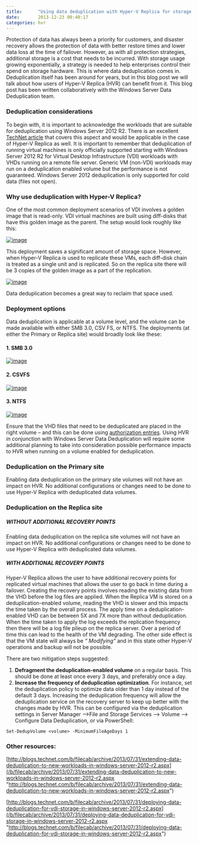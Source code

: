 ```yaml
---
title:      "Using data deduplication with Hyper-V Replica for storage savings"
date:       2013-12-23 00:40:17
categories: hvr
---
```

Protection of data has always been a priority for customers, and disaster recovery allows the protection of data with better restore times and lower data loss at the time of failover. However, as with all protection strategies, additional storage is a cost that needs to be incurred. With storage usage growing exponentially, a strategy is needed to help enterprises control their spend on storage hardware. This is where data deduplication comes in. Deduplication itself has been around for years, but in this blog post we will talk about how users of Hyper-V Replica (HVR) can benefit from it. This blog post has been written collaboratively with the Windows Server Data Deduplication team.

### Deduplication considerations

To begin with, it is important to acknowledge the workloads that are suitable for deduplication using Windows Server 2012 R2. There is an excellent [TechNet article](https://technet.microsoft.com/library/hh831700.aspx) that covers this aspect and would be applicable in the case of Hyper-V Replica as well. It is important to remember that deduplication of running virtual machines is only officially supported starting with Windows Server 2012 R2 for Virtual Desktop Infrastructure (VDI) workloads with VHDs running on a remote file server. Generic VM (non-VDI) workloads may run on a deduplication enabled volume but the performance is not guaranteed. Windows Server 2012 deduplication is only supported for cold data (files not open).

### Why use deduplication with Hyper-V Replica?

One of the most common deployment scenarios of VDI involves a golden image that is read-only. VDI virtual machines are built using diff-disks that have this golden image as the parent. The setup would look roughly like this:

[![image](https://msdnshared.blob.core.windows.net/media/TNBlogsFS/prod.evol.blogs.technet.com/CommunityServer.Blogs.Components.WeblogFiles/00/00/00/50/45/metablogapi/4186.image_thumb_14DBA75B.png)](https://msdnshared.blob.core.windows.net/media/TNBlogsFS/prod.evol.blogs.technet.com/CommunityServer.Blogs.Components.WeblogFiles/00/00/00/50/45/metablogapi/8738.image_57B7EBD5.png)

This deployment saves a significant amount of storage space. However, when Hyper-V Replica is used to replicate these VMs, each diff-disk chain is treated as a single unit and is replicated. So on the replica site there will be 3 copies of the golden image as a part of the replication.

[![image](https://msdnshared.blob.core.windows.net/media/TNBlogsFS/prod.evol.blogs.technet.com/CommunityServer.Blogs.Components.WeblogFiles/00/00/00/50/45/metablogapi/3302.image_thumb_0F231E66.png)](https://msdnshared.blob.core.windows.net/media/TNBlogsFS/prod.evol.blogs.technet.com/CommunityServer.Blogs.Components.WeblogFiles/00/00/00/50/45/metablogapi/5123.image_46D5D896.png)

Data deduplication becomes a great way to reclaim that space used.

### Deployment options

Data deduplication is applicable at a volume level, and the volume can be made available with either SMB 3.0, CSV FS, or NTFS. The deployments (at either the Primary or Replica site) would broadly look like these:

#### 1\. SMB 3.0

[![image](https://msdnshared.blob.core.windows.net/media/TNBlogsFS/prod.evol.blogs.technet.com/CommunityServer.Blogs.Components.WeblogFiles/00/00/00/50/45/metablogapi/6758.image_thumb_7B5E9315.png)](https://msdnshared.blob.core.windows.net/media/TNBlogsFS/prod.evol.blogs.technet.com/CommunityServer.Blogs.Components.WeblogFiles/00/00/00/50/45/metablogapi/2185.image_52C0270E.png)

#### 2\. CSVFS

[![image](https://msdnshared.blob.core.windows.net/media/TNBlogsFS/prod.evol.blogs.technet.com/CommunityServer.Blogs.Components.WeblogFiles/00/00/00/50/45/metablogapi/0842.image_thumb_534E74A7.png)](https://msdnshared.blob.core.windows.net/media/TNBlogsFS/prod.evol.blogs.technet.com/CommunityServer.Blogs.Components.WeblogFiles/00/00/00/50/45/metablogapi/1488.image_0A94FBE3.png)

#### 3\. NTFS

[![image](https://msdnshared.blob.core.windows.net/media/TNBlogsFS/prod.evol.blogs.technet.com/CommunityServer.Blogs.Components.WeblogFiles/00/00/00/50/45/metablogapi/6505.image_thumb_604AE569.png)](https://msdnshared.blob.core.windows.net/media/TNBlogsFS/prod.evol.blogs.technet.com/CommunityServer.Blogs.Components.WeblogFiles/00/00/00/50/45/metablogapi/5582.image_2563B2A0.png)

Ensure that the VHD files that need to be deduplicated are placed in the right volume – and this can be done using [authorization entries](/b/virtualization/archive/2012/07/08/hyper-v-replica-authorization-entries-windows-server-2012-rc.aspx). Using HVR in conjunction with Windows Server Data Deduplication will require some additional planning to take into consideration possible performance impacts to HVR when running on a volume enabled for deduplication.

### Deduplication on the Primary site

Enabling data deduplication on the primary site volumes will not have an impact on HVR. No additional configurations or changes need to be done to use Hyper-V Replica with deduplicated data volumes.

### Deduplication on the Replica site

##### WITHOUT ADDITIONAL RECOVERY POINTS

Enabling data deduplication on the replica site volumes will not have an impact on HVR. No additional configurations or changes need to be done to use Hyper-V Replica with deduplicated data volumes.

##### WITH ADDITIONAL RECOVERY POINTS

Hyper-V Replica allows the user to have additional recovery points for replicated virtual machines that allows the user to go back in time during a failover. Creating the recovery points involves reading the existing data from the VHD before the log files are applied. When the Replica VM is stored on a deduplication-enabled volume, reading the VHD is slower and this impacts the time taken by the overall process. The apply time on a deduplication-enabled VHD can be between 5X and 7X more than without deduplication. When the time taken to apply the log exceeds the replication frequency then there will be a log file pileup on the replica server. Over a period of time this can lead to the health of the VM degrading. The other side effect is that the VM state will always be _“ Modifying”_ and in this state other Hyper-V operations and backup will not be possible.

There are two mitigation steps suggested:

  1. **Defragment the deduplication-enabled volume** on a regular basis. This should be done at least once every 3 days, and preferably once a day.
  2. **Increase the frequency of deduplication optimization**. For instance, set the deduplication policy to optimize data older than 1 day instead of the default 3 days. Increasing the deduplication frequency will allow the deduplication service on the recovery server to keep up better with the changes made by HVR. This can be configured via the deduplication settings in Server Manager  –>File and Storage Services –> Volume –> Configure Data Deduplication, or via PowerShell:


    
    
    Set-DedupVolume <volume> -MinimumFileAgeDays 1

### Other resources:

[http://blogs.technet.com/b/filecab/archive/2013/07/31/extending-data-deduplication-to-new-workloads-in-windows-server-2012-r2.aspx](/b/filecab/archive/2013/07/31/extending-data-deduplication-to-new-workloads-in-windows-server-2012-r2.aspx "http://blogs.technet.com/b/filecab/archive/2013/07/31/extending-data-deduplication-to-new-workloads-in-windows-server-2012-r2.aspx")

[http://blogs.technet.com/b/filecab/archive/2013/07/31/deploying-data-deduplication-for-vdi-storage-in-windows-server-2012-r2.aspx](/b/filecab/archive/2013/07/31/deploying-data-deduplication-for-vdi-storage-in-windows-server-2012-r2.aspx "http://blogs.technet.com/b/filecab/archive/2013/07/31/deploying-data-deduplication-for-vdi-storage-in-windows-server-2012-r2.aspx")
